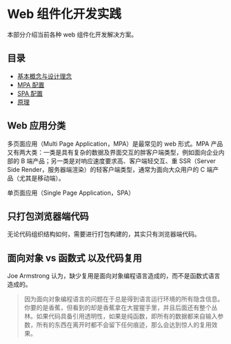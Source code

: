 # Web 组件化开发实践

本部分介绍当前各种 web 组件化开发解决方案。


## 目录

+ [基本概念与设计理念](./article-1.md)
+ [MPA 配置](./article-2.md)
+ [SPA 配置]()
+ [原理]()

## Web 应用分类

多页面应用（Multi Page Application，MPA）是最常见的 web 形式。MPA 产品又有两大类：一类是具有复杂的数据及界面交互的胖客户端类型，例如面向企业内部的 B 端产品；另一类是对响应速度要求高、客户端轻交互、重 SSR（Server Side Render，服务器端渲染）的轻客户端类型，通常为面向大众用户的 C 端产品（尤其是移动端）。

单页面应用（Single Page Application，SPA）

## 只打包浏览器端代码

无论代码组织结构如何，需要进行打包构建的，其实只有浏览器端代码。

## 面向对象 vs 函数式 以及代码复用

Joe Armstrong 认为，缺少复用是面向对象编程语言造成的，而不是函数式语言造成的。

> 因为面向对象编程语言的问题在于总是得到语言运行环境的所有隐含信息。你要的是香蕉，但看到的却是香蕉拿在大猩猩手里，并且后面还有整个丛林。如果代码具备引用透明性，如果是纯函数，即所有的数据都来自输入参数，所有的东西在离开时都不会留下任何痕迹，那么会达到惊人的复用效果。
